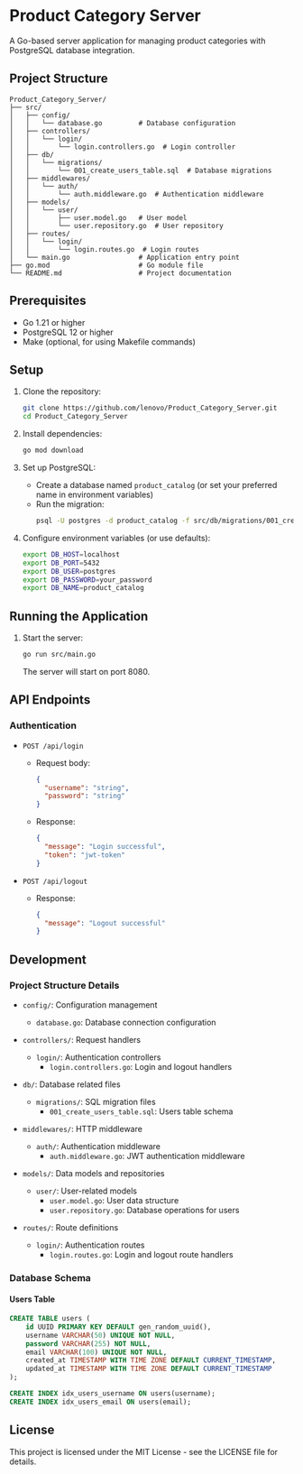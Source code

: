 # Product Category Server

A Go-based server application for managing product categories with PostgreSQL database integration.

## Project Structure

```
Product_Category_Server/
├── src/
│   ├── config/
│   │   └── database.go         # Database configuration
│   ├── controllers/
│   │   └── login/
│   │       └── login.controllers.go  # Login controller
│   ├── db/
│   │   └── migrations/
│   │       └── 001_create_users_table.sql  # Database migrations
│   ├── middlewares/
│   │   └── auth/
│   │       └── auth.middleware.go  # Authentication middleware
│   ├── models/
│   │   └── user/
│   │       ├── user.model.go   # User model
│   │       └── user.repository.go  # User repository
│   ├── routes/
│   │   └── login/
│   │       └── login.routes.go  # Login routes
│   └── main.go                 # Application entry point
├── go.mod                      # Go module file
└── README.md                   # Project documentation
```

## Prerequisites

- Go 1.21 or higher
- PostgreSQL 12 or higher
- Make (optional, for using Makefile commands)

## Setup

1. Clone the repository:
   ```bash
   git clone https://github.com/lenovo/Product_Category_Server.git
   cd Product_Category_Server
   ```

2. Install dependencies:
   ```bash
   go mod download
   ```

3. Set up PostgreSQL:
   - Create a database named `product_catalog` (or set your preferred name in environment variables)
   - Run the migration:
     ```bash
     psql -U postgres -d product_catalog -f src/db/migrations/001_create_users_table.sql
     ```

4. Configure environment variables (or use defaults):
   ```bash
   export DB_HOST=localhost
   export DB_PORT=5432
   export DB_USER=postgres
   export DB_PASSWORD=your_password
   export DB_NAME=product_catalog
   ```

## Running the Application

1. Start the server:
   ```bash
   go run src/main.go
   ```
   The server will start on port 8080.

## API Endpoints

### Authentication

- `POST /api/login`
  - Request body:
    ```json
    {
      "username": "string",
      "password": "string"
    }
    ```
  - Response:
    ```json
    {
      "message": "Login successful",
      "token": "jwt-token"
    }
    ```

- `POST /api/logout`
  - Response:
    ```json
    {
      "message": "Logout successful"
    }
    ```

## Development

### Project Structure Details

- `config/`: Configuration management
  - `database.go`: Database connection configuration

- `controllers/`: Request handlers
  - `login/`: Authentication controllers
    - `login.controllers.go`: Login and logout handlers

- `db/`: Database related files
  - `migrations/`: SQL migration files
    - `001_create_users_table.sql`: Users table schema

- `middlewares/`: HTTP middleware
  - `auth/`: Authentication middleware
    - `auth.middleware.go`: JWT authentication middleware

- `models/`: Data models and repositories
  - `user/`: User-related models
    - `user.model.go`: User data structure
    - `user.repository.go`: Database operations for users

- `routes/`: Route definitions
  - `login/`: Authentication routes
    - `login.routes.go`: Login and logout route handlers

### Database Schema

#### Users Table
```sql
CREATE TABLE users (
    id UUID PRIMARY KEY DEFAULT gen_random_uuid(),
    username VARCHAR(50) UNIQUE NOT NULL,
    password VARCHAR(255) NOT NULL,
    email VARCHAR(100) UNIQUE NOT NULL,
    created_at TIMESTAMP WITH TIME ZONE DEFAULT CURRENT_TIMESTAMP,
    updated_at TIMESTAMP WITH TIME ZONE DEFAULT CURRENT_TIMESTAMP
);

CREATE INDEX idx_users_username ON users(username);
CREATE INDEX idx_users_email ON users(email);
```

## License

This project is licensed under the MIT License - see the LICENSE file for details. 
